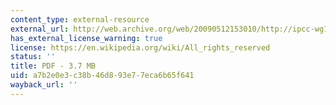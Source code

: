 ```yaml
---
content_type: external-resource
external_url: http://web.archive.org/web/20090512153010/http://ipcc-wg1.ucar.edu/wg1/Report/AR4WG1_Print_SPM.pdf
has_external_license_warning: true
license: https://en.wikipedia.org/wiki/All_rights_reserved
status: ''
title: PDF - 3.7 MB
uid: a7b2e0e3-c38b-46d8-93e7-7eca6b65f641
wayback_url: ''
---
```

